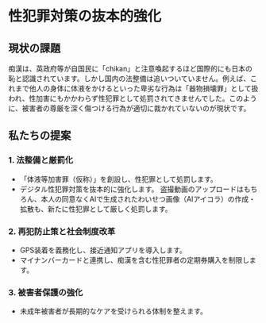 # 性犯罪対策の抜本的強化

## 現状の課題
痴漢は、英政府等が自国民に「chikan」と注意喚起するほど国際的にも日本の恥と認識されています。しかし国内の法整備は追いついていません。例えば、これまで他人の身体に体液をかけるといった卑劣な行為は「器物損壊罪」として扱われ、性加害にもかかわらず性犯罪として処罰されてきませんでした。このように、被害者の尊厳を深く傷つける行為が適切に裁かれていないのが現状です。

## 私たちの提案
### 1. 法整備と厳罰化
- 「体液等加害罪（仮称）」を創設し、性犯罪として処罰します。
- デジタル性犯罪対策を抜本的に強化します。 盗撮動画のアップロードはもちろん、本人の同意なくAIで生成されたわいせつ画像（AIアイコラ）の作成・拡散も、新たに性犯罪として厳しく処罰します。

### 2. 再犯防止策と社会制度改革
- GPS装着を義務化し、接近通知アプリを導入します。
- マイナンバーカードと連携し、痴漢を含む性犯罪者の定期券購入を制限します。

### 3. 被害者保護の強化
- 未成年被害者が長期的なケアを受けられる体制を整えます。